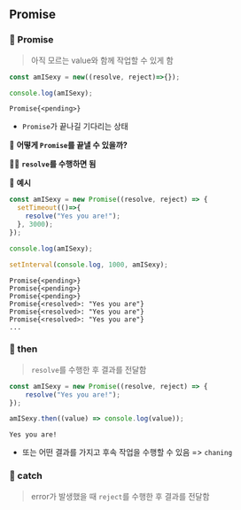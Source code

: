 ## Promise

### 📍 Promise

> 아직 모르는 value와 함께 작업할 수 있게 함

```js
const amISexy = new((resolve, reject)=>{});

console.log(amISexy);
```

```
Promise{<pending>}
```

- `Promise`가 끝나길 기다리는 상태



💬 **어떻게 `Promise`를 끝낼 수 있을까?**

🧑‍💻 **`resolve`를 수행하면 됨**

🌈 **예시**

```js
const amISexy = new Promise((resolve, reject) => {
  setTimeout(()=>{
    resolve("Yes you are!");
  }, 3000);
});

console.log(amISexy);

setInterval(console.log, 1000, amISexy);
```

```
Promise{<pending>}
Promise{<pending>}
Promise{<pending>}
Promise{<resolved>: "Yes you are"}
Promise{<resolved>: "Yes you are"}
Promise{<resolved>: "Yes you are"}
...
```





### 📍 then

> `resolve`를 수행한 후 결과를 전달함

```js
const amISexy = new Promise((resolve, reject) => {
	resolve("Yes you are!");
});

amISexy.then((value) => console.log(value));
```

```
Yes you are!
```

- 또는 어떤 결과를 가지고 후속 작업을 수행할 수 있음 => `chaning`



### 📍 catch

> error가 발생했을 때 `reject`를 수행한 후 결과를 전달함
